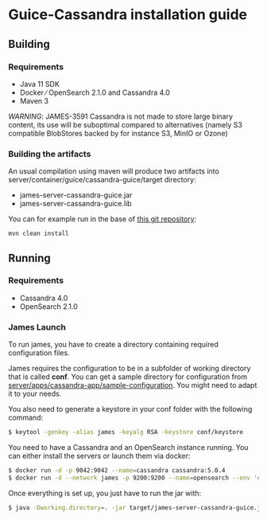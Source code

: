 # Guice-Cassandra installation guide

## Building

### Requirements

 - Java 11 SDK
 - Docker ∕ OpenSearch 2.1.0 and Cassandra 4.0
 - Maven 3

*WARNING*: JAMES-3591 Cassandra is not made to store large binary content, its use will be suboptimal compared to
alternatives (namely S3 compatible BlobStores backed by for instance S3, MinIO or Ozone)

### Building the artifacts

An usual compilation using maven will produce two artifacts into server/container/guice/cassandra-guice/target directory:

 * james-server-cassandra-guice.jar
 * james-server-cassandra-guice.lib

You can for example run in the base of [this git repository](https://github.com/apache/james-project):

```
mvn clean install
```

## Running

### Requirements

 * Cassandra 4.0
 * OpenSearch 2.1.0

### James Launch

To run james, you have to create a directory containing required configuration files.

James requires the configuration to be in a subfolder of working directory that is called **conf**. You can get a sample
directory for configuration from
[server/apps/cassandra-app/sample-configuration](https://github.com/apache/james-project/tree/master/server/apps/cassandra-app/sample-configuration). You might need to adapt it to your needs.

You also need to generate a keystore in your conf folder with the following command:

```bash
$ keytool -genkey -alias james -keyalg RSA -keystore conf/keystore
```

You need to have a Cassandra and an OpenSearch instance running. You can either install the servers or launch them via docker:

```bash
$ docker run -d -p 9042:9042 --name=cassandra cassandra:5.0.4
$ docker run -d --network james -p 9200:9200 --name=opensearch --env 'discovery.type=single-node' opensearchproject/opensearch:2.19.2
```

Once everything is set up, you just have to run the jar with:

```bash
$ java -Dworking.directory=. -jar target/james-server-cassandra-guice.jar
```

